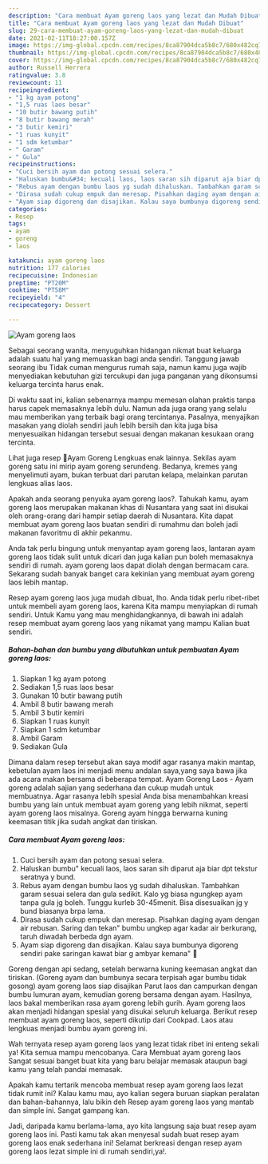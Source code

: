 ```yaml
---
description: "Cara membuat Ayam goreng laos yang lezat dan Mudah Dibuat"
title: "Cara membuat Ayam goreng laos yang lezat dan Mudah Dibuat"
slug: 29-cara-membuat-ayam-goreng-laos-yang-lezat-dan-mudah-dibuat
date: 2021-02-11T18:27:00.157Z
image: https://img-global.cpcdn.com/recipes/8ca87904dca5b8c7/680x482cq70/ayam-goreng-laos-foto-resep-utama.jpg
thumbnail: https://img-global.cpcdn.com/recipes/8ca87904dca5b8c7/680x482cq70/ayam-goreng-laos-foto-resep-utama.jpg
cover: https://img-global.cpcdn.com/recipes/8ca87904dca5b8c7/680x482cq70/ayam-goreng-laos-foto-resep-utama.jpg
author: Russell Herrera
ratingvalue: 3.8
reviewcount: 11
recipeingredient:
- "1 kg ayam potong"
- "1,5 ruas laos besar"
- "10 butir bawang putih"
- "8 butir bawang merah"
- "3 butir kemiri"
- "1 ruas kunyit"
- "1 sdm ketumbar"
- " Garam"
- " Gula"
recipeinstructions:
- "Cuci bersih ayam dan potong sesuai selera."
- "Haluskan bumbu&#34; kecuali laos, laos saran sih diparut aja biar dpt tekstur seratnya y bund."
- "Rebus ayam dengan bumbu laos yg sudah dihaluskan. Tambahkan garam sesuai selera dan gula sedikit. Kalo yg biasa ngungkep ayam tanpa gula jg boleh. Tunggu kurleb 30-45menit. Bisa disesuaikan jg y bund biasanya brpa lama."
- "Dirasa sudah cukup empuk dan meresap. Pisahkan daging ayam dengan air rebusan. Saring dan tekan&#34; bumbu ungkep agar kadar air berkurang, taruh diwadah berbeda dgn ayam."
- "Ayam siap digoreng dan disajikan. Kalau saya bumbunya digoreng sendiri pake saringan kawat biar g ambyar kemana&#34; 😬"
categories:
- Resep
tags:
- ayam
- goreng
- laos

katakunci: ayam goreng laos 
nutrition: 177 calories
recipecuisine: Indonesian
preptime: "PT20M"
cooktime: "PT58M"
recipeyield: "4"
recipecategory: Dessert

---
```



![Ayam goreng laos](https://img-global.cpcdn.com/recipes/8ca87904dca5b8c7/680x482cq70/ayam-goreng-laos-foto-resep-utama.jpg)

Sebagai seorang wanita, menyuguhkan hidangan nikmat buat keluarga adalah suatu hal yang memuaskan bagi anda sendiri. Tanggung jawab seorang ibu Tidak cuman mengurus rumah saja, namun kamu juga wajib menyediakan kebutuhan gizi tercukupi dan juga panganan yang dikonsumsi keluarga tercinta harus enak.

Di waktu  saat ini, kalian sebenarnya mampu memesan olahan praktis tanpa harus capek memasaknya lebih dulu. Namun ada juga orang yang selalu mau memberikan yang terbaik bagi orang tercintanya. Pasalnya, menyajikan masakan yang diolah sendiri jauh lebih bersih dan kita juga bisa menyesuaikan hidangan tersebut sesuai dengan makanan kesukaan orang tercinta. 

Lihat juga resep 🍗Ayam Goreng Lengkuas enak lainnya. Sekilas ayam goreng satu ini mirip ayam goreng serundeng. Bedanya, kremes yang menyelimuti ayam, bukan terbuat dari parutan kelapa, melainkan parutan lengkuas alias laos.

Apakah anda seorang penyuka ayam goreng laos?. Tahukah kamu, ayam goreng laos merupakan makanan khas di Nusantara yang saat ini disukai oleh orang-orang dari hampir setiap daerah di Nusantara. Kita dapat membuat ayam goreng laos buatan sendiri di rumahmu dan boleh jadi makanan favoritmu di akhir pekanmu.

Anda tak perlu bingung untuk menyantap ayam goreng laos, lantaran ayam goreng laos tidak sulit untuk dicari dan juga kalian pun boleh memasaknya sendiri di rumah. ayam goreng laos dapat diolah dengan bermacam cara. Sekarang sudah banyak banget cara kekinian yang membuat ayam goreng laos lebih mantap.

Resep ayam goreng laos juga mudah dibuat, lho. Anda tidak perlu ribet-ribet untuk membeli ayam goreng laos, karena Kita mampu menyiapkan di rumah sendiri. Untuk Kamu yang mau menghidangkannya, di bawah ini adalah resep membuat ayam goreng laos yang nikamat yang mampu Kalian buat sendiri.

<!--inarticleads1-->

##### Bahan-bahan dan bumbu yang dibutuhkan untuk pembuatan Ayam goreng laos:

1. Siapkan 1 kg ayam potong
1. Sediakan 1,5 ruas laos besar
1. Gunakan 10 butir bawang putih
1. Ambil 8 butir bawang merah
1. Ambil 3 butir kemiri
1. Siapkan 1 ruas kunyit
1. Siapkan 1 sdm ketumbar
1. Ambil  Garam
1. Sediakan  Gula


Dimana dalam resep tersebut akan saya modif agar rasanya makin mantap, kebetulan ayam laos ini menjadi menu andalan saya,yang saya bawa jika ada acara makan bersama di beberapa tempat. Ayam Goreng Laos - Ayam goreng adalah sajian yang sederhana dan cukup mudah untuk membuatnya. Agar rasanya lebih spesial Anda bisa menambahkan kreasi bumbu yang lain untuk membuat ayam goreng yang lebih nikmat, seperti ayam goreng laos misalnya. Goreng ayam hingga berwarna kuning keemasan titik jika sudah angkat dan tiriskan. 

<!--inarticleads2-->

##### Cara membuat Ayam goreng laos:

1. Cuci bersih ayam dan potong sesuai selera.
1. Haluskan bumbu&#34; kecuali laos, laos saran sih diparut aja biar dpt tekstur seratnya y bund.
1. Rebus ayam dengan bumbu laos yg sudah dihaluskan. Tambahkan garam sesuai selera dan gula sedikit. Kalo yg biasa ngungkep ayam tanpa gula jg boleh. Tunggu kurleb 30-45menit. Bisa disesuaikan jg y bund biasanya brpa lama.
1. Dirasa sudah cukup empuk dan meresap. Pisahkan daging ayam dengan air rebusan. Saring dan tekan&#34; bumbu ungkep agar kadar air berkurang, taruh diwadah berbeda dgn ayam.
1. Ayam siap digoreng dan disajikan. Kalau saya bumbunya digoreng sendiri pake saringan kawat biar g ambyar kemana&#34; 😬


Goreng dengan api sedang, setelah berwarna kuning keemasan angkat dan tiriskan. (Goreng ayam dan bumbunya secara terpisah agar bumbu tidak gosong) ayam goreng laos siap disajikan Parut laos dan campurkan dengan bumbu lumuran ayam, kemudian goreng bersama dengan ayam. Hasilnya, laos bakal memberikan rasa ayam goreng lebih gurih. Ayam goreng laos akan menjadi hidangan spesial yang disukai seluruh keluarga. Berikut resep membuat ayam goreng laos, seperti dikutip dari Cookpad. Laos atau lengkuas menjadi bumbu ayam goreng ini. 

Wah ternyata resep ayam goreng laos yang lezat tidak ribet ini enteng sekali ya! Kita semua mampu mencobanya. Cara Membuat ayam goreng laos Sangat sesuai banget buat kita yang baru belajar memasak ataupun bagi kamu yang telah pandai memasak.

Apakah kamu tertarik mencoba membuat resep ayam goreng laos lezat tidak rumit ini? Kalau kamu mau, ayo kalian segera buruan siapkan peralatan dan bahan-bahannya, lalu bikin deh Resep ayam goreng laos yang mantab dan simple ini. Sangat gampang kan. 

Jadi, daripada kamu berlama-lama, ayo kita langsung saja buat resep ayam goreng laos ini. Pasti kamu tak akan menyesal sudah buat resep ayam goreng laos enak sederhana ini! Selamat berkreasi dengan resep ayam goreng laos lezat simple ini di rumah sendiri,ya!.

